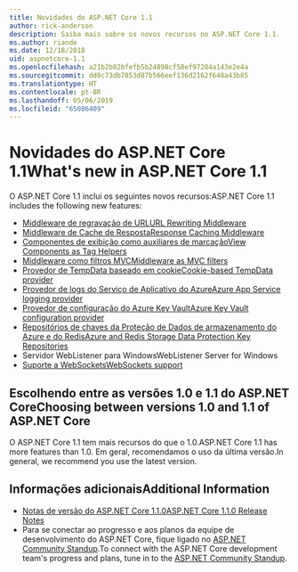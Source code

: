 ```yaml
---
title: Novidades do ASP.NET Core 1.1
author: rick-anderson
description: Saiba mais sobre os novos recursos no ASP.NET Core 1.1.
ms.author: riande
ms.date: 12/18/2018
uid: aspnetcore-1.1
ms.openlocfilehash: a21b2b82bfefb5b24898cf58ef97284a143e2e4a
ms.sourcegitcommit: dd9c73db7853d87b566eef136d2162f648a43b85
ms.translationtype: HT
ms.contentlocale: pt-BR
ms.lasthandoff: 05/06/2019
ms.locfileid: "65086409"
---
```

# <a name="whats-new-in-aspnet-core-11"></a><span data-ttu-id="5b847-103">Novidades do ASP.NET Core 1.1</span><span class="sxs-lookup"><span data-stu-id="5b847-103">What's new in ASP.NET Core 1.1</span></span>

<span data-ttu-id="5b847-104">O ASP.NET Core 1.1 inclui os seguintes novos recursos:</span><span class="sxs-lookup"><span data-stu-id="5b847-104">ASP.NET Core 1.1 includes the following new features:</span></span>

- [<span data-ttu-id="5b847-105">Middleware de regravação de URL</span><span class="sxs-lookup"><span data-stu-id="5b847-105">URL Rewriting Middleware</span></span>](xref:fundamentals/url-rewriting)
- [<span data-ttu-id="5b847-106">Middleware de Cache de Resposta</span><span class="sxs-lookup"><span data-stu-id="5b847-106">Response Caching Middleware</span></span>](xref:performance/caching/middleware)
- [<span data-ttu-id="5b847-107">Componentes de exibição como auxiliares de marcação</span><span class="sxs-lookup"><span data-stu-id="5b847-107">View Components as Tag Helpers</span></span>](xref:mvc/views/view-components#invoking-a-view-component-as-a-tag-helper)
- [<span data-ttu-id="5b847-108">Middleware como filtros MVC</span><span class="sxs-lookup"><span data-stu-id="5b847-108">Middleware as MVC filters</span></span>](xref:mvc/controllers/filters#using-middleware-in-the-filter-pipeline)
- [<span data-ttu-id="5b847-109">Provedor de TempData baseado em cookie</span><span class="sxs-lookup"><span data-stu-id="5b847-109">Cookie-based TempData provider</span></span>](xref:fundamentals/app-state#tempdata)
- [<span data-ttu-id="5b847-110">Provedor de logs do Serviço de Aplicativo do Azure</span><span class="sxs-lookup"><span data-stu-id="5b847-110">Azure App Service logging provider</span></span>](xref:fundamentals/logging/index#azure-app-service-provider)
- [<span data-ttu-id="5b847-111">Provedor de configuração do Azure Key Vault</span><span class="sxs-lookup"><span data-stu-id="5b847-111">Azure Key Vault configuration provider</span></span>](xref:security/key-vault-configuration)
- [<span data-ttu-id="5b847-112">Repositórios de chaves da Proteção de Dados de armazenamento do Azure e do Redis</span><span class="sxs-lookup"><span data-stu-id="5b847-112">Azure and Redis Storage Data Protection Key Repositories</span></span>](xref:security/data-protection/implementation/key-storage-providers#azure-and-redis)
- <span data-ttu-id="5b847-113">Servidor WebListener para Windows</span><span class="sxs-lookup"><span data-stu-id="5b847-113">WebListener Server for Windows</span></span>
- [<span data-ttu-id="5b847-114">Suporte a WebSockets</span><span class="sxs-lookup"><span data-stu-id="5b847-114">WebSockets support</span></span>](xref:fundamentals/websockets)

## <a name="choosing-between-versions-10-and-11-of-aspnet-core"></a><span data-ttu-id="5b847-115">Escolhendo entre as versões 1.0 e 1.1 do ASP.NET Core</span><span class="sxs-lookup"><span data-stu-id="5b847-115">Choosing between versions 1.0 and 1.1 of ASP.NET Core</span></span>

<span data-ttu-id="5b847-116">O ASP.NET Core 1.1 tem mais recursos do que o 1.0.</span><span class="sxs-lookup"><span data-stu-id="5b847-116">ASP.NET Core 1.1 has more features than 1.0.</span></span> <span data-ttu-id="5b847-117">Em geral, recomendamos o uso da última versão.</span><span class="sxs-lookup"><span data-stu-id="5b847-117">In general, we recommend you use the latest version.</span></span>

## <a name="additional-information"></a><span data-ttu-id="5b847-118">Informações adicionais</span><span class="sxs-lookup"><span data-stu-id="5b847-118">Additional Information</span></span>

- [<span data-ttu-id="5b847-119">Notas de versão do ASP.NET Core 1.1.0</span><span class="sxs-lookup"><span data-stu-id="5b847-119">ASP.NET Core 1.1.0 Release Notes</span></span>](https://github.com/aspnet/Home/releases/tag/1.1.0)
- <span data-ttu-id="5b847-120">Para se conectar ao progresso e aos planos da equipe de desenvolvimento do ASP.NET Core, fique ligado no [ASP.NET Community Standup](https://live.asp.net/).</span><span class="sxs-lookup"><span data-stu-id="5b847-120">To connect with the ASP.NET Core development team's progress and plans, tune in to the [ASP.NET Community Standup](https://live.asp.net/).</span></span>
